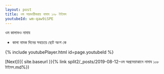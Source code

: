 ```yaml
---
layout: post
title: ওম সারভারীকরায় নামায ১০৮ টাইমস
youtubeId: wm-qaw9iSPE
---
```

 
 
 ওম কালাভও নামায  
 
 -  কালা নামক দিনের সবচেয়ে ছোট অংশ কে 
 
  
 
  
 
 
 
 
 
 


{% include youtubePlayer.html id=page.youtubeId %}
 
[Next]({{ site.baseurl }}{% link  split2/_posts/2019-08-12-ওম অপ্রমেয়াত্মানে নামায ১০৮ টাইমস.md%})
 
